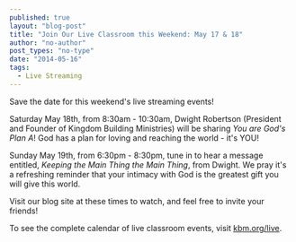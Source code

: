 ```yaml
---
published: true
layout: "blog-post"
title: "Join Our Live Classroom this Weekend: May 17 & 18"
author: "no-author"
post_types: "no-type"
date: "2014-05-16"
tags: 
  - Live Streaming
---
```


Save the date for this weekend's live streaming events!  

Saturday May 18th, from 8:30am - 10:30am, Dwight Robertson (President and Founder of Kingdom Building Ministries) will be sharing *You are God's Plan A*!  God has a plan for loving and reaching the world - it's YOU!

Sunday May 19th, from 6:30pm - 8:30pm, tune in to hear a message entitled, *Keeping the Main Thing the Main Thing*, from Dwight.  We pray it's a refreshing reminder that your intimacy with God is the greatest gift you will give this world.

Visit our blog site at these times to watch, and feel free to invite your friends!

To see the complete calendar of live classroom events, visit <a href="http://www.kbm.org/live/" target="_blank">kbm.org/live</a>.